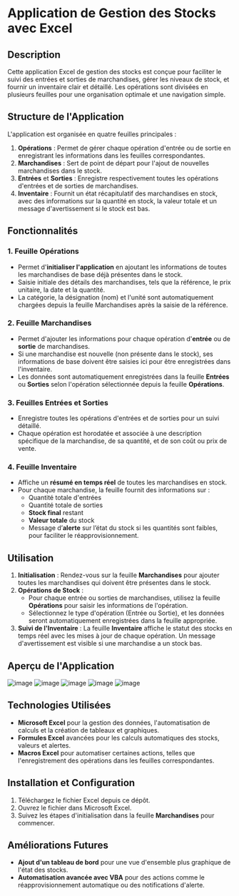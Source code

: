 # Application de Gestion des Stocks avec Excel

## Description

Cette application Excel de gestion des stocks est conçue pour faciliter le suivi des entrées et sorties de marchandises, gérer les niveaux de stock, et fournir un inventaire clair et détaillé. Les opérations sont divisées en plusieurs feuilles pour une organisation optimale et une navigation simple. 

## Structure de l'Application

L'application est organisée en quatre feuilles principales : 

1. **Opérations** : Permet de gérer chaque opération d'entrée ou de sortie en enregistrant les informations dans les feuilles correspondantes.
2. **Marchandises** : Sert de point de départ pour l'ajout de nouvelles marchandises dans le stock. 
3. **Entrées** et **Sorties** : Enregistre respectivement toutes les opérations d'entrées et de sorties de marchandises.
4. **Inventaire** : Fournit un état récapitulatif des marchandises en stock, avec des informations sur la quantité en stock, la valeur totale et un message d'avertissement si le stock est bas.

## Fonctionnalités

### 1. Feuille **Opérations**
   - Permet d'**initialiser l'application** en ajoutant les informations de toutes les marchandises de base déjà présentes dans le stock.
   - Saisie initiale des détails des marchandises, tels que la référence, le prix unitaire, la date et la quantité.
   - La catégorie, la désignation (nom) et l'unité sont automatiquement chargées depuis la feuille Marchandises après la saisie de la référence.

### 2. Feuille **Marchandises**
   - Permet d'ajouter les informations pour chaque opération d'**entrée** ou de **sortie** de marchandises.
   - Si une marchandise est nouvelle (non présente dans le stock), ses informations de base doivent être saisies ici pour être enregistrées dans l'inventaire.
   - Les données sont automatiquement enregistrées dans la feuille **Entrées** ou **Sorties** selon l'opération sélectionnée depuis la feuille **Opérations**.

### 3. Feuilles **Entrées** et **Sorties**
   - Enregistre toutes les opérations d'entrées et de sorties pour un suivi détaillé.
   - Chaque opération est horodatée et associée à une description spécifique de la marchandise, de sa quantité, et de son coût ou prix de vente.

### 4. Feuille **Inventaire**
   - Affiche un **résumé en temps réel** de toutes les marchandises en stock.
   - Pour chaque marchandise, la feuille fournit des informations sur :
     - Quantité totale d'entrées
     - Quantité totale de sorties
     - **Stock final** restant
     - **Valeur totale** du stock
     - Message d’**alerte** sur l’état du stock si les quantités sont faibles, pour faciliter le réapprovisionnement.

## Utilisation

1. **Initialisation** : Rendez-vous sur la feuille **Marchandises** pour ajouter toutes les marchandises qui doivent être présentes dans le stock.
2. **Opérations de Stock** :
   - Pour chaque entrée ou sorties de marchandises, utilisez la feuille **Opérations** pour saisir les informations de l'opération.
   - Sélectionnez le type d'opération (Entrée ou Sortie), et les données seront automatiquement enregistrées dans la feuille appropriée.
3. **Suivi de l'Inventaire** : La feuille **Inventaire** affiche le statut des stocks en temps réel avec les mises à jour de chaque opération. Un message d'avertissement est visible si une marchandise a un stock bas.

## Aperçu de l'Application

![image](https://github.com/user-attachments/assets/7179a3ef-0847-4ff1-a099-e8f280f8df3c)
![image](https://github.com/user-attachments/assets/76bb1666-47fb-46b1-b32c-03f6a344385f)
![image](https://github.com/user-attachments/assets/148aba67-eec2-433c-86e8-80d866fe34c5)
![image](https://github.com/user-attachments/assets/1c4da366-0f14-47b4-8855-a30dac6e87ce)
![image](https://github.com/user-attachments/assets/ef9d65e2-b5ec-4051-b357-13a9bbc887ea)


## Technologies Utilisées

- **Microsoft Excel** pour la gestion des données, l'automatisation de calculs et la création de tableaux et graphiques.
- **Formules Excel** avancées pour les calculs automatiques des stocks, valeurs et alertes.
- **Macros Excel** pour automatiser certaines actions, telles que l'enregistrement des opérations dans les feuilles correspondantes.

## Installation et Configuration

1. Téléchargez le fichier Excel depuis ce dépôt.
2. Ouvrez le fichier dans Microsoft Excel.
3. Suivez les étapes d'initialisation dans la feuille **Marchandises** pour commencer.

## Améliorations Futures

- **Ajout d'un tableau de bord** pour une vue d'ensemble plus graphique de l'état des stocks.
- **Automatisation avancée avec VBA** pour des actions comme le réapprovisionnement automatique ou des notifications d'alerte.
